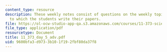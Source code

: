 ```yaml
---
content_type: resource
description: These weekly notes consist of questions on the weekly topics, in response
  to which the students write their papers.
file: https://ol-ocw-studio-app-qa.s3.amazonaws.com/courses/11-373-science-politics-and-environmental-policy-fall-2004/9600bfa3d9733b101f192fbf80da37f8_11_373_day_5_adv.pdf
file_type: application/pdf
resourcetype: Document
title: 11_373_day_5_adv.pdf
uid: 9600bfa3-d973-3b10-1f19-2fbf80da37f8
---
```

